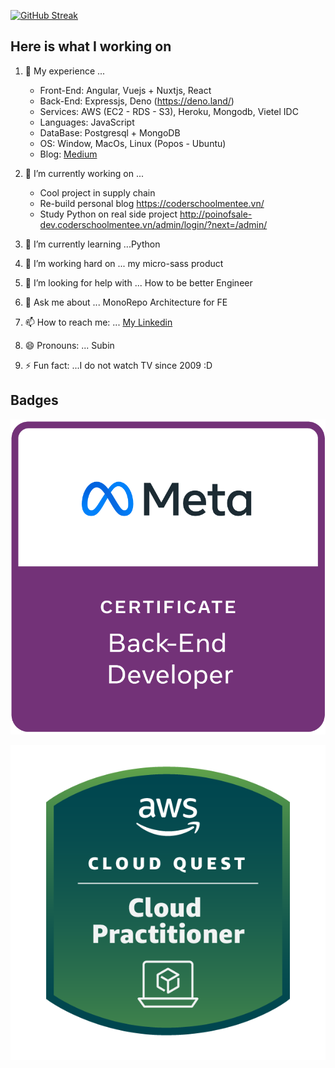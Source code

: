 
[![GitHub Streak](https://streak-stats.demolab.com?user=hoangtranson&exclude_days=Sun%2CSat)](https://git.io/streak-stats)

## Here is what I working on 

1. 🔭 My experience ...
    - Front-End: Angular, Vuejs + Nuxtjs, React
    - Back-End: Expressjs, Deno (https://deno.land/)
    - Services: AWS (EC2 - RDS - S3), Heroku, Mongodb, Vietel IDC
    - Languages: JavaScript
    - DataBase: Postgresql + MongoDB
    - OS: Window, MacOs, Linux (Popos - Ubuntu)
    - Blog: [Medium](https://medium.com/@transonhoang)
2. 👋 I’m currently working on ...
    - Cool project in supply chain
    - Re-build personal blog https://coderschoolmentee.vn/
    - Study Python on real side project http://poinofsale-dev.coderschoolmentee.vn/admin/login/?next=/admin/
        
3. 🌱 I’m currently learning ...Python
    
4. 👯 I’m working hard on ... my micro-sass product
5. 🤔 I’m looking for help with ... How to be better Engineer
6. 💬 Ask me about ... MonoRepo Architecture for FE
7. 📫 How to reach me: ... [My Linkedin](https://www.linkedin.com/in/hoangtranson/)
8. 😄 Pronouns: ... Subin
9. ⚡ Fun fact: ...I do not watch TV since 2009 :D 

## Badges

![META Backend Developer Certificate](meta-back-end-developer-certificate.png)

![AWS Cloud Practitioner Badge](aws-cloud-quest-cloud-practitioner.png)